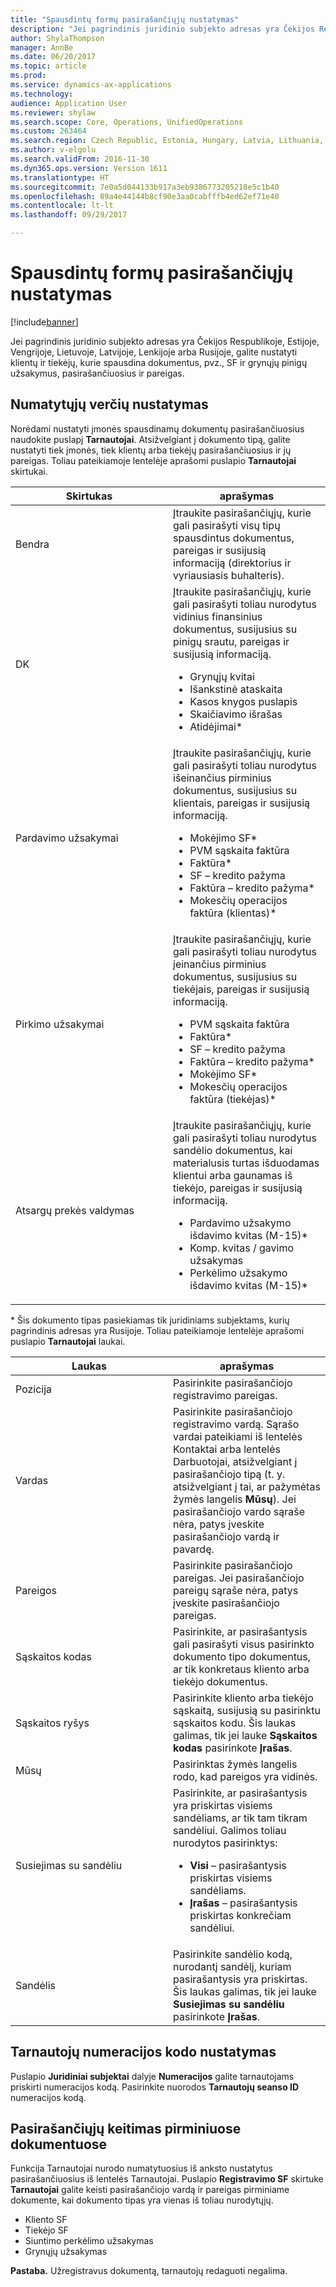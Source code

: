 ```yaml
---
title: "Spausdintų formų pasirašančiųjų nustatymas"
description: "Jei pagrindinis juridinio subjekto adresas yra Čekijos Respublikoje, Estijoje, Vengrijoje, Lietuvoje, Latvijoje, Lenkijoje arba Rusijoje, galite nustatyti klientų ir tiekėjų, kurie spausdina dokumentus, pvz., SF ir grynųjų pinigų užsakymus, pasirašančiuosius ir pareigas."
author: ShylaThompson
manager: AnnBe
ms.date: 06/20/2017
ms.topic: article
ms.prod: 
ms.service: dynamics-ax-applications
ms.technology: 
audience: Application User
ms.reviewer: shylaw
ms.search.scope: Core, Operations, UnifiedOperations
ms.custom: 263464
ms.search.region: Czech Republic, Estonia, Hungary, Latvia, Lithuania, Poland, Russia
ms.author: v-elgolu
ms.search.validFrom: 2016-11-30
ms.dyn365.ops.version: Version 1611
ms.translationtype: HT
ms.sourcegitcommit: 7e0a5d044133b917a3eb9386773205218e5c1b40
ms.openlocfilehash: 89a4e44144b8cf90e3aa0cabfffb4ed62ef71e40
ms.contentlocale: lt-lt
ms.lasthandoff: 09/29/2017

---
```


# <a name="set-up-signers-for-print-forms"></a>Spausdintų formų pasirašančiųjų nustatymas

[!include[banner](../includes/banner.md)]


Jei pagrindinis juridinio subjekto adresas yra Čekijos Respublikoje, Estijoje, Vengrijoje, Lietuvoje, Latvijoje, Lenkijoje arba Rusijoje, galite nustatyti klientų ir tiekėjų, kurie spausdina dokumentus, pvz., SF ir grynųjų pinigų užsakymus, pasirašančiuosius ir pareigas.

<a name="set-up-default-values"></a>Numatytųjų verčių nustatymas
---------------------

Norėdami nustatyti įmonės spausdinamų dokumentų pasirašančiuosius naudokite puslapį **Tarnautojai**. Atsižvelgiant į dokumento tipą, galite nustatyti tiek įmonės, tiek klientų arba tiekėjų pasirašančiuosius ir jų pareigas. Toliau pateikiamoje lentelėje aprašomi puslapio **Tarnautojai** skirtukai.

<table>
<colgroup>
<col width="50%" />
<col width="50%" />
</colgroup>
<thead>
<tr class="header">
<th>Skirtukas</th>
<th>aprašymas</th>
</tr>
</thead>
<tbody>
<tr class="odd">
<td>Bendra</td>
<td>Įtraukite pasirašančiųjų, kurie gali pasirašyti visų tipų spausdintus dokumentus, pareigas ir susijusią informaciją (direktorius ir vyriausiasis buhalteris).</td>
</tr>
<tr class="even">
<td>DK</td>
<td>Įtraukite pasirašančiųjų, kurie gali pasirašyti toliau nurodytus vidinius finansinius dokumentus, susijusius su pinigų srautu, pareigas ir susijusią informaciją.
<ul>
<li>Grynųjų kvitai</li>
<li>Išankstinė ataskaita</li>
<li>Kasos knygos puslapis</li>
<li>Skaičiavimo išrašas</li>
<li>Atidėjimai*</li>
</ul></td>
</tr>
<tr class="odd">
<td>Pardavimo užsakymai</td>
<td>Įtraukite pasirašančiųjų, kurie gali pasirašyti toliau nurodytus išeinančius pirminius dokumentus, susijusius su klientais, pareigas ir susijusią informaciją.
<ul>
<li>Mokėjimo SF*</li>
<li>PVM sąskaita faktūra</li>
<li>Faktūra*</li>
<li>SF – kredito pažyma</li>
<li>Faktūra – kredito pažyma*</li>
<li>Mokesčių operacijos faktūra (klientas)*</li>
</ul></td>
</tr>
<tr class="even">
<td>Pirkimo užsakymai</td>
<td>Įtraukite pasirašančiųjų, kurie gali pasirašyti toliau nurodytus įeinančius pirminius dokumentus, susijusius su tiekėjais, pareigas ir susijusią informaciją.
<ul>
<li>PVM sąskaita faktūra</li>
<li>Faktūra*</li>
<li>SF – kredito pažyma</li>
<li>Faktūra – kredito pažyma*</li>
<li>Mokėjimo SF*</li>
<li>Mokesčių operacijos faktūra (tiekėjas)*</li>
</ul></td>
</tr>
<tr class="odd">
<td>Atsargų prekės valdymas</td>
<td>Įtraukite pasirašančiųjų, kurie gali pasirašyti toliau nurodytus sandėlio dokumentus, kai materialusis turtas išduodamas klientui arba gaunamas iš tiekėjo, pareigas ir susijusią informaciją.
<ul>
<li>Pardavimo užsakymo išdavimo kvitas (M-15)*</li>
<li>Komp. kvitas / gavimo užsakymas</li>
<li>Perkėlimo užsakymo išdavimo kvitas (M-15)*</li>
</ul></td>
</tr>
</tbody>
</table>

\* Šis dokumento tipas pasiekiamas tik juridiniams subjektams, kurių pagrindinis adresas yra Rusijoje. Toliau pateikiamoje lentelėje aprašomi puslapio **Tarnautojai** laukai.

<table>
<colgroup>
<col width="50%" />
<col width="50%" />
</colgroup>
<thead>
<tr class="header">
<th>Laukas</th>
<th>aprašymas</th>
</tr>
</thead>
<tbody>
<tr class="odd">
<td>Pozicija</td>
<td>Pasirinkite pasirašančiojo registravimo pareigas.</td>
</tr>
<tr class="even">
<td>Vardas</td>
<td>Pasirinkite pasirašančiojo registravimo vardą. Sąrašo vardai pateikiami iš lentelės Kontaktai arba lentelės Darbuotojai, atsižvelgiant į pasirašančiojo tipą (t. y. atsižvelgiant į tai, ar pažymėtas žymės langelis <strong>Mūsų</strong>). Jei pasirašančiojo vardo sąraše nėra, patys įveskite pasirašančiojo vardą ir pavardę.</td>
</tr>
<tr class="odd">
<td>Pareigos</td>
<td>Pasirinkite pasirašančiojo pareigas. Jei pasirašančiojo pareigų sąraše nėra, patys įveskite pasirašančiojo pareigas.</td>
</tr>
<tr class="even">
<td>Sąskaitos kodas</td>
<td>Pasirinkite, ar pasirašantysis gali pasirašyti visus pasirinkto dokumento tipo dokumentus, ar tik konkretaus kliento arba tiekėjo dokumentus.</td>
</tr>
<tr class="odd">
<td>Sąskaitos ryšys</td>
<td>Pasirinkite kliento arba tiekėjo sąskaitą, susijusią su pasirinktu sąskaitos kodu. Šis laukas galimas, tik jei lauke <strong>Sąskaitos kodas</strong> pasirinkote <strong>Įrašas</strong>.</td>
</tr>
<tr class="even">
<td>Mūsų</td>
<td>Pasirinktas žymės langelis rodo, kad pareigos yra vidinės.</td>
</tr>
<tr class="odd">
<td>Susiejimas su sandėliu</td>
<td>Pasirinkite, ar pasirašantysis yra priskirtas visiems sandėliams, ar tik tam tikram sandėliui. Galimos toliau nurodytos pasirinktys:
<ul>
<li><strong>Visi</strong> – pasirašantysis priskirtas visiems sandėliams.</li>
<li><strong>Įrašas</strong> – pasirašantysis priskirtas konkrečiam sandėliui.</li>
</ul></td>
</tr>
<tr class="even">
<td>Sandėlis</td>
<td>Pasirinkite sandėlio kodą, nurodantį sandėlį, kuriam pasirašantysis yra priskirtas. Šis laukas galimas, tik jei lauke <strong>Susiejimas su sandėliu</strong> pasirinkote <strong>Įrašas</strong>.</td>
</tr>
</tbody>
</table>

## <a name="set-up-a-number-sequence-code-for-officials"></a>Tarnautojų numeracijos kodo nustatymas
Puslapio **Juridiniai subjektai** dalyje **Numeracijos** galite tarnautojams priskirti numeracijos kodą. Pasirinkite nuorodos **Tarnautojų seanso ID** numeracijos kodą.

## <a name="modify-signers-in-primary-documents"></a>Pasirašančiųjų keitimas pirminiuose dokumentuose
Funkcija Tarnautojai nurodo numatytuosius iš anksto nustatytus pasirašančiuosius iš lentelės Tarnautojai. Puslapio **Registravimo SF** skirtuke **Tarnautojai** galite keisti pasirašančiojo vardą ir pareigas pirminiame dokumente, kai dokumento tipas yra vienas iš toliau nurodytųjų.

-   Kliento SF
-   Tiekėjo SF
-   Siuntimo perkėlimo užsakymas
-   Grynųjų užsakymas

**Pastaba.** Užregistravus dokumentą, tarnautojų redaguoti negalima.





